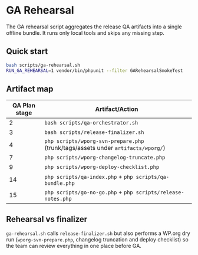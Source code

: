 # GA Rehearsal

The GA rehearsal script aggregates the release QA artifacts into a single offline bundle.
It runs only local tools and skips any missing step.

## Quick start

```bash
bash scripts/ga-rehearsal.sh
RUN_GA_REHEARSAL=1 vendor/bin/phpunit --filter GARehearsalSmokeTest
```

## Artifact map

| QA Plan stage | Artifact/Action |
| ------------- | --------------- |
| 2 | `bash scripts/qa-orchestrator.sh` |
| 3 | `bash scripts/release-finalizer.sh` |
| 4 | `php scripts/wporg-svn-prepare.php` (trunk/tags/assets under `artifacts/wporg/`) |
| 7 | `php scripts/wporg-changelog-truncate.php` |
| 9 | `php scripts/wporg-deploy-checklist.php` |
| 14 | `php scripts/qa-index.php` + `php scripts/qa-bundle.php` |
| 15 | `php scripts/go-no-go.php` + `php scripts/release-notes.php` |

## Rehearsal vs finalizer

`ga-rehearsal.sh` calls `release-finalizer.sh` but also performs a WP.org dry run
(`wporg-svn-prepare.php`, changelog truncation and deploy checklist) so the team can
review everything in one place before GA.
